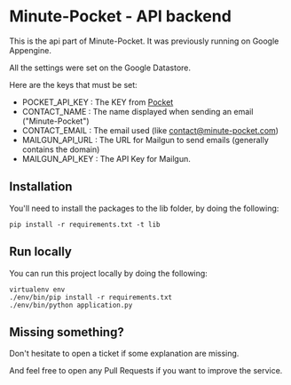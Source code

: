 # Minute-Pocket - API backend

This is the api part of Minute-Pocket. It was previously running on Google Appengine.

All the settings were set on the Google Datastore.

Here are the keys that must be set:

 * POCKET_API_KEY : The KEY from [Pocket](https://getpocket.com)
 * CONTACT_NAME : The name displayed when sending an email ("Minute-Pocket")
 * CONTACT_EMAIL : The email used (like contact@minute-pocket.com)
 * MAILGUN_API_URL : The URL for Mailgun to send emails (generally contains the domain)
 * MAILGUN_API_KEY : The API Key for Mailgun.


## Installation

You'll need to install the packages to the lib folder, by doing the following:

    pip install -r requirements.txt -t lib


## Run locally

You can run this project locally by doing the following:

```
virtualenv env
./env/bin/pip install -r requirements.txt
./env/bin/python application.py
```

## Missing something?

Don't hesitate to open a ticket if some explanation are missing.

And feel free to open any Pull Requests if you want to improve the service.